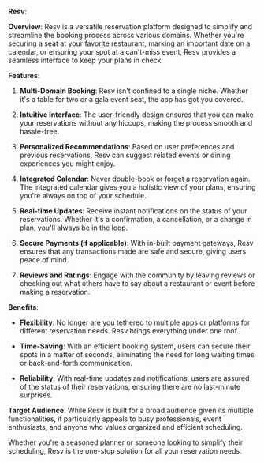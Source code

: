 **Resv**:

**Overview**:
Resv is a versatile reservation platform designed to simplify and streamline the booking process across various domains. Whether you're securing a seat at your favorite restaurant, marking an important date on a calendar, or ensuring your spot at a can't-miss event, Resv provides a seamless interface to keep your plans in check.

**Features**:

1. **Multi-Domain Booking**: Resv isn't confined to a single niche. Whether it's a table for two or a gala event seat, the app has got you covered.

2. **Intuitive Interface**: The user-friendly design ensures that you can make your reservations without any hiccups, making the process smooth and hassle-free.

3. **Personalized Recommendations**: Based on user preferences and previous reservations, Resv can suggest related events or dining experiences you might enjoy.

4. **Integrated Calendar**: Never double-book or forget a reservation again. The integrated calendar gives you a holistic view of your plans, ensuring you're always on top of your schedule.

5. **Real-time Updates**: Receive instant notifications on the status of your reservations. Whether it's a confirmation, a cancellation, or a change in plan, you'll always be in the loop.

6. **Secure Payments (if applicable)**: With in-built payment gateways, Resv ensures that any transactions made are safe and secure, giving users peace of mind.

7. **Reviews and Ratings**: Engage with the community by leaving reviews or checking out what others have to say about a restaurant or event before making a reservation.

**Benefits**:

- **Flexibility**: No longer are you tethered to multiple apps or platforms for different reservation needs. Resv brings everything under one roof.
- **Time-Saving**: With an efficient booking system, users can secure their spots in a matter of seconds, eliminating the need for long waiting times or back-and-forth communication.

- **Reliability**: With real-time updates and notifications, users are assured of the status of their reservations, ensuring there are no last-minute surprises.

**Target Audience**:
While Resv is built for a broad audience given its multiple functionalities, it particularly appeals to busy professionals, event enthusiasts, and anyone who values organized and efficient scheduling.

Whether you're a seasoned planner or someone looking to simplify their scheduling, Resv is the one-stop solution for all your reservation needs.
